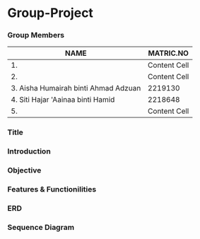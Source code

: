 # Group-Project
### Group Members
|     NAME      |   MATRIC.NO   |
| ------------- | ------------- |
|1.             | Content Cell  |
|2.             | Content Cell  |
|3. Aisha Humairah binti Ahmad Adzuan  | 2219130  |
|4. Siti Hajar 'Aainaa binti Hamid | 2218648  |
|5.             | Content Cell  |
        

### Title


### Introduction


### Objective


### Features & Functionilities


### ERD


### Sequence Diagram
